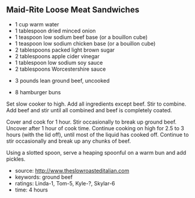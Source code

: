 Maid-Rite Loose Meat Sandwiches
-------------------------------

- 1 cup warm water
- 1 tablespoon dried minced onion
- 1 teaspoon low sodium beef base (or a bouillon cube)
- 1 teaspoon low sodium chicken base (or a bouillon cube)
- 2 tablespoons packed light brown sugar
- 2 tablespoons apple cider vinegar
- 1 tablespoon low sodium soy sauce
- 2 tablespoons Worcestershire sauce
<!-- -->
- 3 pounds lean ground beef, uncooked
<!-- -->
- 8 hamburger buns

Set slow cooker to high.  Add all ingredients except beef.  Stir to
combine.  Add beef and stir until all combined and beef is completely
coated.

Cover and cook for 1 hour.  Stir occasionally to break up ground beef.
Uncover after 1 hour of cook time.  Continue cooking on high for 2.5
to 3 hours (with the lid off), until most of the liquid has cooked
off.  Continue to stir occasionally and break up any chunks of beef.

Using a slotted spoon, serve a heaping spoonful on a warm bun and add
pickles.

- source: http://www.theslowroasteditalian.com
- keywords: ground beef
- ratings: Linda-1, Tom-5, Kyle-?, Skylar-6
- time: 4 hours
